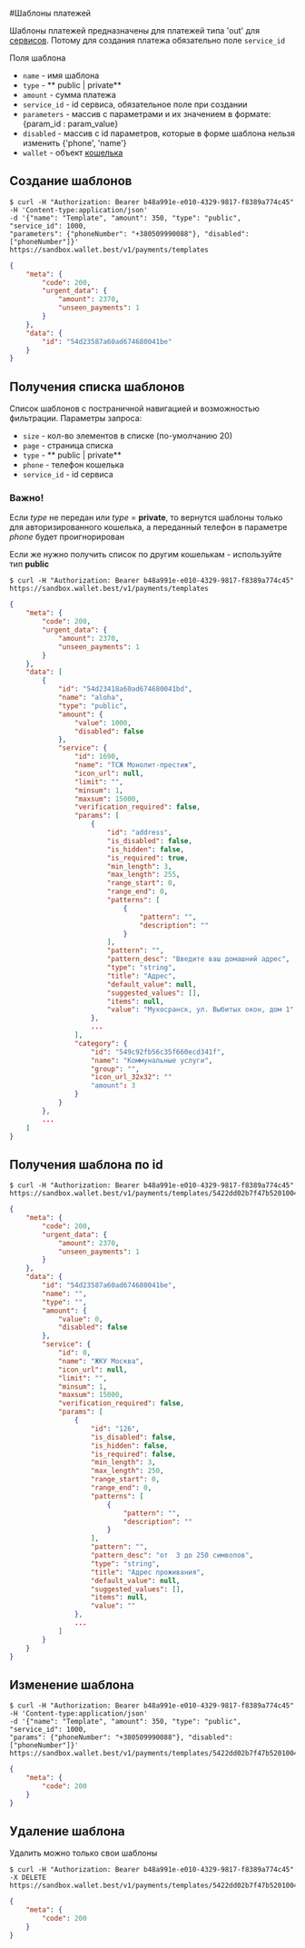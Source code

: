 #Шаблоны платежей

Шаблоны платежей предназначены для платежей типа 'out' для [сервисов](#services). Потому для создания платежа обязательно поле `service_id`

Поля шаблона

* `name` - имя шаблона
* `type` - ** public | private**
* `amount` - сумма платежа
* `service_id` - id сервиса, обязательное поле при создании
* `parameters` - массив с параметрами и их значением в формате: {param_id : param_value}
* `disabled` - массив с id параметров, которые в форме шаблона нельзя изменить {'phone', 'name'}
* `wallet` - объект [кошелька](#wallet)

## Создание шаблонов

```shell
$ curl -H "Authorization: Bearer b48a991e-e010-4329-9817-f8389a774c45" -H 'Content-type:application/json'
-d '{"name": "Template", "amount": 350, "type": "public", "service_id": 1000,
"parameters": {"phoneNumber": "+380509990088"}, "disabled": ["phoneNumber"]}'
https://sandbox.wallet.best/v1/payments/templates
```

```json
{
    "meta": {
        "code": 200,
        "urgent_data": {
            "amount": 2370,
            "unseen_payments": 1
        }
    },
    "data": {
        "id": "54d23587a60ad674680041be"
    }
}
```
## Получения списка шаблонов

Список шаблонов с постраничной навигацией и возможностью фильтрации. Параметры запроса:

* `size` - кол-во элементов в списке (по-умолчанию 20)
* `page` - страница списка
* `type` - ** public | private**
* `phone` - телефон кошелька
* `service_id` - id сервиса

### Важно!

Если *type* не передан или *type* = **private**, то вернутся шаблоны только для авторизированного кошелька,
а переданный телефон в параметре *phone* будет проигнорирован

Если же нужно получить список по другим кошелькам - используйте тип **public**

```shell
$ curl -H "Authorization: Bearer b48a991e-e010-4329-9817-f8389a774c45" https://sandbox.wallet.best/v1/payments/templates
```
```json
{
    "meta": {
        "code": 200,
        "urgent_data": {
            "amount": 2370,
            "unseen_payments": 1
        }
    },
    "data": [
        {
            "id": "54d23418a60ad674680041bd",
            "name": "aloha",
            "type": "public",
            "amount": {
                "value": 1000,
                "disabled": false
            },
            "service": {
                "id": 1690,
                "name": "ТСЖ Монолит-престиж",
                "icon_url": null,
                "limit": "",
                "minsum": 1,
                "maxsum": 15000,
                "verification_required": false,
                "params": [
                    {
                        "id": "address",
                        "is_disabled": false,
                        "is_hidden": false,
                        "is_required": true,
                        "min_length": 3,
                        "max_length": 255,
                        "range_start": 0,
                        "range_end": 0,
                        "patterns": [
                            {
                                "pattern": "",
                                "description": ""
                            }
                        ],
                        "pattern": "",
                        "pattern_desc": "Введите ваш домашний адрес",
                        "type": "string",
                        "title": "Адрес",
                        "default_value": null,
                        "suggested_values": [],
                        "items": null,
                        "value": "Мухосранск, ул. Выбитых окон, дом 1"
                    },
                    ...
                ],
                "category": {
                    "id": "549c92fb56c35f660ecd341f",
                    "name": "Коммунальные услуги",
                    "group": "",
                    "icon_url_32x32": ""
                    "amount": 3
                }
            }
        },
        ...
    ]
}
```

## Получения шаблона по id

```shell
$ curl -H "Authorization: Bearer b48a991e-e010-4329-9817-f8389a774c45"
https://sandbox.wallet.best/v1/payments/templates/5422dd02b7f47b52010041a9
```
```json
{
    "meta": {
        "code": 200,
        "urgent_data": {
            "amount": 2370,
            "unseen_payments": 1
        }
    },
    "data": {
        "id": "54d23587a60ad674680041be",
        "name": "",
        "type": "",
        "amount": {
            "value": 0,
            "disabled": false
        },
        "service": {
            "id": 0,
            "name": "ЖКУ Москва",
            "icon_url": null,
            "limit": "",
            "minsum": 1,
            "maxsum": 15000,
            "verification_required": false,
            "params": [
                {
                    "id": "126",
                    "is_disabled": false,
                    "is_hidden": false,
                    "is_required": false,
                    "min_length": 3,
                    "max_length": 250,
                    "range_start": 0,
                    "range_end": 0,
                    "patterns": [
                        {
                            "pattern": "",
                            "description": ""
                        }
                    ],
                    "pattern": "",
                    "pattern_desc": "от  3 до 250 символов",
                    "type": "string",
                    "title": "Адрес проживания",
                    "default_value": null,
                    "suggested_values": [],
                    "items": null,
                    "value": ""
                },
                ...
            ]
        }
    }
}
```

## Изменение шаблона

```shell
$ curl -H "Authorization: Bearer b48a991e-e010-4329-9817-f8389a774c45" -H 'Content-type:application/json'
-d '{"name": "Template", "amount": 350, "type": "public", "service_id": 1000,
"params": {"phoneNumber": "+380509990088"}, "disabled": ["phoneNumber"]}'
https://sandbox.wallet.best/v1/payments/templates/5422dd02b7f47b52010041a9
```

```json
{
    "meta": {
        "code": 200
    }
}
```

## Удаление шаблона

Удалить можно только свои шаблоны
```shell
$ curl -H "Authorization: Bearer b48a991e-e010-4329-9817-f8389a774c45" -X DELETE
https://sandbox.wallet.best/v1/payments/templates/5422dd02b7f47b52010041a9
```

```json
{
    "meta": {
        "code": 200
    }
}
```
